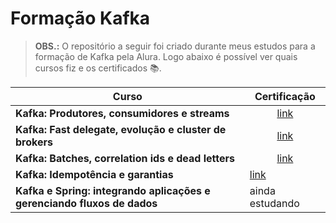 <html>

<h1> Formação Kafka </h1>

> <b>OBS.:</b> O repositório a seguir foi criado durante meus estudos para a formação de Kafka pela Alura. Logo abaixo é possível ver quais cursos fiz e os certificados 📚.

| Curso                                                                      | Certificação                                                                                                                                                |
| -------------------------------------------------------------------------- | ----------------------------------------------------------------------------------------------------------------------------------------------------------- |
| <b>Kafka: Produtores, consumidores e streams</b>                           | <center><a href="https://cursos.alura.com.br/user/joaovictorlisboaporcel/course/kafka-introducao-a-streams-em-microservicos/certificate">link</a></center>  |
| <b>Kafka: Fast delegate, evolução e cluster de brokers</b>                 | <center><a href="https://cursos.alura.com.br/certificate/joaovictorlisboaporcel/kafka-cluster-de-microservicos">link</a></center>                           |
| <b>Kafka: Batches, correlation ids e dead letters</b>                      | <center><a href="https://cursos.alura.com.br/user/joaovictorlisboaporcel/course/kafka-batches-correlation-ids-e-dead-letters/certificate">link</a></center> |
| <b>Kafka: Idempotência e garantias</b>                                     | <a href="https://cursos.alura.com.br/certificate/6496c71d-643e-41d7-8f3f-5200085823cc?lang=pt_BR">link</a>                                                  |
| <b>Kafka e Spring: integrando aplicações e gerenciando fluxos de dados</b> | ainda estudando                                                                                                                                             |

</html>
